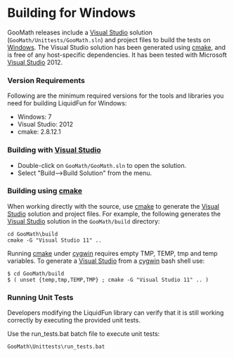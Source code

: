 # Building for Windows

GooMath releases include a [Visual Studio][] solution
(`GooMath/Unittests/GooMath.sln`) and project files to build the tests
on [Windows][].  The Visual Studio solution has been generated using
[cmake][], and is free of any host-specific dependencies.  It has been
tested with Microsoft [Visual Studio][] 2012.

### Version Requirements

Following are the minimum required versions for the tools and libraries you
need for building LiquidFun for Windows:

-   Windows: 7
-   Visual Studio: 2012
-   cmake: 2.8.12.1

### Building with [Visual Studio][]

-   Double-click on `GooMath/GooMath.sln` to open the solution.
-   Select "Build-->Build Solution" from the menu.

### Building using [cmake][]

When working directly with the source, use [cmake][] to generate the
[Visual Studio][] solution and project files.  For example, the following
generates the [Visual Studio][] solution in the `GooMath/build` directory:

    cd GooMath\build
    cmake -G "Visual Studio 11" ..

Running [cmake][] under [cygwin][] requires empty TMP, TEMP, tmp and temp
variables.  To generate a [Visual Studio][] from a [cygwin][] bash shell use:

    $ cd GooMath/build
    $ ( unset {temp,tmp,TEMP,TMP} ; cmake -G "Visual Studio 11" .. )

### Running Unit Tests

Developers modifying the LiquidFun library can verify that it is still working
correctly by executing the provided unit tests.

Use the run\_tests.bat batch file to execute unit tests:

    GooMath\Unittests\run_tests.bat

  [cmake]: http://www.cmake.org
  [Visual Studio]: http://www.visualstudio.com/
  [Windows]: http://windows.microsoft.com/
  [cygwin]: http://www.cygwin.com/
